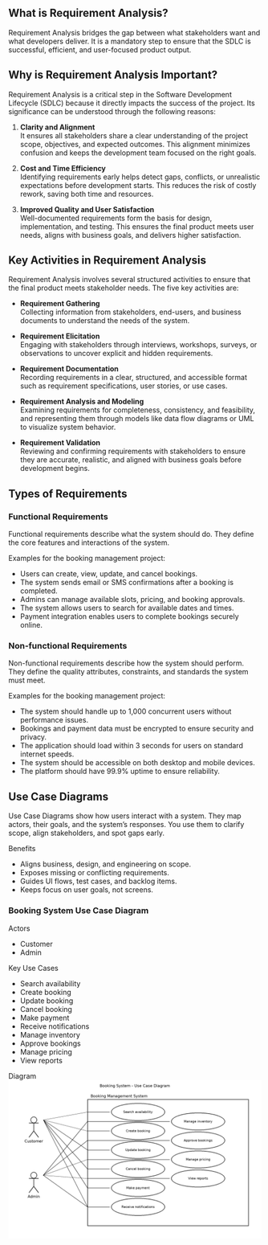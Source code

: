 ## What is Requirement Analysis?

Requirement Analysis bridges the gap between what stakeholders want and what developers deliver. It is a mandatory step to ensure that the SDLC is successful, efficient, and user-focused product output.

## Why is Requirement Analysis Important?

Requirement Analysis is a critical step in the Software Development Lifecycle (SDLC) because it directly impacts the success of the project. Its significance can be understood through the following reasons:

1. **Clarity and Alignment**  
   It ensures all stakeholders share a clear understanding of the project scope, objectives, and expected outcomes. This alignment minimizes confusion and keeps the development team focused on the right goals.

2. **Cost and Time Efficiency**  
   Identifying requirements early helps detect gaps, conflicts, or unrealistic expectations before development starts. This reduces the risk of costly rework, saving both time and resources.

3. **Improved Quality and User Satisfaction**  
   Well-documented requirements form the basis for design, implementation, and testing. This ensures the final product meets user needs, aligns with business goals, and delivers higher satisfaction.

## Key Activities in Requirement Analysis

Requirement Analysis involves several structured activities to ensure that the final product meets stakeholder needs. The five key activities are:

- **Requirement Gathering**  
  Collecting information from stakeholders, end-users, and business documents to understand the needs of the system.

- **Requirement Elicitation**  
  Engaging with stakeholders through interviews, workshops, surveys, or observations to uncover explicit and hidden requirements.

- **Requirement Documentation**  
  Recording requirements in a clear, structured, and accessible format such as requirement specifications, user stories, or use cases.

- **Requirement Analysis and Modeling**  
  Examining requirements for completeness, consistency, and feasibility, and representing them through models like data flow diagrams or UML to visualize system behavior.

- **Requirement Validation**  
  Reviewing and confirming requirements with stakeholders to ensure they are accurate, realistic, and aligned with business goals before development begins.

## Types of Requirements

### Functional Requirements
Functional requirements describe what the system should do. They define the core features and interactions of the system.

Examples for the booking management project:
- Users can create, view, update, and cancel bookings.
- The system sends email or SMS confirmations after a booking is completed.
- Admins can manage available slots, pricing, and booking approvals.
- The system allows users to search for available dates and times.
- Payment integration enables users to complete bookings securely online.

### Non-functional Requirements
Non-functional requirements describe how the system should perform. They define the quality attributes, constraints, and standards the system must meet.

Examples for the booking management project:
- The system should handle up to 1,000 concurrent users without performance issues.
- Bookings and payment data must be encrypted to ensure security and privacy.
- The application should load within 3 seconds for users on standard internet speeds.
- The system should be accessible on both desktop and mobile devices.
- The platform should have 99.9% uptime to ensure reliability.


## Use Case Diagrams

Use Case Diagrams show how users interact with a system. They map actors, their goals, and the system’s responses. You use them to clarify scope, align stakeholders, and spot gaps early.

Benefits
- Aligns business, design, and engineering on scope.
- Exposes missing or conflicting requirements.
- Guides UI flows, test cases, and backlog items.
- Keeps focus on user goals, not screens.

### Booking System Use Case Diagram

Actors
- Customer
- Admin

Key Use Cases
- Search availability
- Create booking
- Update booking
- Cancel booking
- Make payment
- Receive notifications
- Manage inventory
- Approve bookings
- Manage pricing
- View reports

Diagram
![Booking System Use Case Diagram](assets/alx-booking-uc.png)


